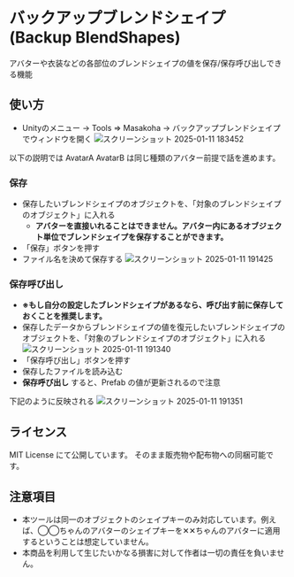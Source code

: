 # バックアップブレンドシェイプ(Backup BlendShapes)
アバターや衣装などの各部位のブレンドシェイプの値を保存/保存呼び出しできる機能

## 使い方
- Unityのメニュー -> Tools => Masakoha -> バックアップブレンドシェイプ
でウィンドウを開く
![スクリーンショット 2025-01-11 183452](https://github.com/user-attachments/assets/a4e28c06-5641-4fd2-8b93-c322bc65b2a5)

以下の説明では AvatarA AvatarB は同じ種類のアバター前提で話を進めます。

### 保存
- 保存したいブレンドシェイプのオブジェクトを、「対象のブレンドシェイプのオブジェクト」に入れる
  - **アバターを直接いれることはできません。アバター内にあるオブジェクト単位でブレンドシェイプを保存することができます。**
- 「保存」ボタンを押す
- ファイル名を決めて保存する
![スクリーンショット 2025-01-11 191425](https://github.com/user-attachments/assets/d23048aa-b755-4667-aec1-4533297b5090)

### 保存呼び出し
- **※もし自分の設定したブレンドシェイプがあるなら、呼び出す前に保存しておくことを推奨します。**
- 保存したデータからブレンドシェイプの値を復元したいブレンドシェイプのオブジェクトを、「対象のブレンドシェイプのオブジェクト」に入れる
![スクリーンショット 2025-01-11 191340](https://github.com/user-attachments/assets/6048fa48-646f-49f9-a781-ccb168e88175)
- 「保存呼び出し」ボタンを押す
- 保存したファイルを読み込む
- **保存呼び出し** すると、Prefab の値が更新されるので注意

下記のように反映される
![スクリーンショット 2025-01-11 191351](https://github.com/user-attachments/assets/f6e2d8bc-1195-42b4-8cdc-3d0531266655)


## ライセンス
MIT License にて公開しています。
そのまま販売物や配布物への同梱可能です。

## 注意項目
- 本ツールは同一のオブジェクトのシェイプキーのみ対応しています。例えば、◯◯ちゃんのアバターのシェイプキーを✕✕ちゃんのアバターに適用するということは想定していません。
- 本商品を利用して生じたいかなる損害に対して作者は一切の責任を負いません。
